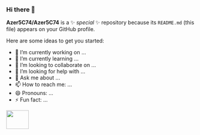 ### Hi there 👋


**Azer5C74/Azer5C74** is a ✨ _special_ ✨ repository because its `README.md` (this file) appears on your GitHub profile.

Here are some ideas to get you started:

- 🔭 I’m currently working on ...
- 🌱 I’m currently learning ...
- 👯 I’m looking to collaborate on ...
- 🤔 I’m looking for help with ...
- 💬 Ask me about ...
- 📫 How to reach me: ...
- 😄 Pronouns: ...
- ⚡ Fun fact: ...





  
<a href="https://www.linkedin.com/in/azer-taboubi/">
  
<img height="50" src="https://media.tenor.com/mSziQlLUwQQAAAAi/linkin-logo.gif" width="60" height="60" frameBorder="0" class="giphy-embed" >

</a>


